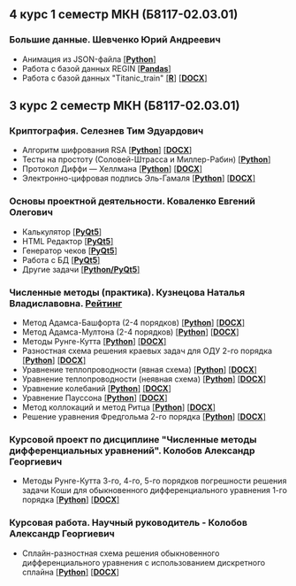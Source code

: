 ## 4 курс 1 семестр МКН (Б8117-02.03.01)
### Большие данные. Шевченко Юрий Андреевич
* Анимация из JSON-файла [[**Python**]](https://github.com/Paskal-Dash/university/blob/master/4.1/BigData/Lab%201/lab1.py)
* Работа с базой данных REGIN [[**Pandas**]](https://github.com/Paskal-Dash/university/blob/master/4.1/BigData/Lab%202/lab2.ipynb)
* Работа с базой данных "Titanic_train" [[**R**]](https://github.com/Paskal-Dash/university/blob/master/4.1/BigData/Lab%203/R.txt) [[**DOCX**]](https://github.com/Paskal-Dash/university/blob/master/4.1/BigData/Lab%203/Отчет.%203%20лаба%20Михайлов%20Б8117-02.03.01.docx)
## 3 курс 2 семестр МКН (Б8117-02.03.01)
### Криптография. Селезнев Тим Эдуардович
* Алгоритм шифрования RSA [[**Python**]](https://github.com/Paskal-Dash/university/blob/master/3.2/Криптография/Лаба%201/RSA.py) [[**DOCX**]](https://github.com/Paskal-Dash/university/blob/master/3.2/Криптография/RSA.docx)
* Тесты на простоту (Соловей-Штрасса и Миллер-Рабин) [[**Python**]](https://github.com/Paskal-Dash/university/blob/master/3.2/Криптография/Лаба%201/simply_test.py)
* Протокол Диффи — Хеллмана [[**Python**]](https://github.com/Paskal-Dash/university/blob/master/3.2/Криптография/Лаба%202/Diffie-Hellman.py) [[**DOCX**]](https://github.com/Paskal-Dash/university/blob/master/3.2/Криптография/Diffie-Hellman.docx)
* Электронно-цифровая подпись Эль-Гамаля [[**Python**]](https://github.com/Paskal-Dash/university/blob/master/3.2/Криптография/Лаба%202/El-Gamal.py) [[**DOCX**]](https://github.com/Paskal-Dash/university/blob/master/3.2/Криптография/Elgamal.docx)
### Основы проектной деятельности. Коваленко Евгений Олегович
* Калькулятор [[**PyQt5**]](https://github.com/Paskal-Dash/university/blob/master/3.2/Коваленко/PyQt/B/B.py)
* HTML Редактор [[**PyQt5**]](https://github.com/Paskal-Dash/university/blob/master/3.2/Коваленко/PyQt/A/A.py)
* Генератор чеков [[**PyQt5**]](https://github.com/Paskal-Dash/university/blob/master/3.2/Коваленко/PyQt/C/C.py)
* Работа с БД [[**PyQt5**]](https://github.com/Paskal-Dash/university/blob/master/3.2/Коваленко/PyQt_2/last/films.py)
* Другие задачи [[**Python/PyQt5**]](https://github.com/Paskal-Dash/university/tree/master/3.2/Коваленко)
### Численные методы (практика). Кузнецова Наталья Владиславовна. [Рейтинг](https://docs.google.com/spreadsheets/d/1HWXxksfO7EmuIlt2wtB6hSIJKArvWLIbxqHsQd-NQo8/edit#gid=0)
* Метод Адамса-Башфорта (2-4 порядков) [[**Python**]](https://github.com/Paskal-Dash/university/blob/master/3.2/ЧМ/Решения/2lab_1.py) [[**DOCX**]](https://github.com/Paskal-Dash/university/blob/master/3.2/ЧМ/Решения/2lab.docx)
* Метод Адамса-Мултона (2-4 порядков) [[**Python**]](https://github.com/Paskal-Dash/university/blob/master/3.2/ЧМ/Решения/2lab_2.py) [[**DOCX**]](https://github.com/Paskal-Dash/university/blob/master/3.2/ЧМ/Решения/2lab.docx)
* Методы Рунге-Кутта [[**Python**]](https://github.com/Paskal-Dash/university/blob/master/3.2/ЧМ/Решения/3lab.py) [[**DOCX**]](https://github.com/Paskal-Dash/university/blob/master/3.2/ЧМ/Решения/3lab.docx)
* Разностная схема решения краевых задач для ОДУ 2-го порядка [[**Python**]](https://github.com/Paskal-Dash/university/blob/master/3.2/ЧМ/Решения/4lab.py) [[**DOCX**]](https://github.com/Paskal-Dash/university/blob/master/3.2/ЧМ/Решения/4lab.docx)
* Уравнение теплопроводности (явная схема) [[**Python**]](https://github.com/Paskal-Dash/university/blob/master/3.2/ЧМ/Решения/5lab1.py) [[**DOCX**]](https://github.com/Paskal-Dash/university/blob/master/3.2/ЧМ/Решения/5lab.docx)
* Уравнение теплопроводности (неявная схема) [[**Python**]](https://github.com/Paskal-Dash/university/blob/master/3.2/ЧМ/Решения/5lab2.py) [[**DOCX**]](https://github.com/Paskal-Dash/university/blob/master/3.2/ЧМ/Решения/5lab.docx)
* Уравнение колебаний [[**Python**]](https://github.com/Paskal-Dash/university/blob/master/3.2/ЧМ/Решения/7lab.py) [[**DOCX**]](https://github.com/Paskal-Dash/university/blob/master/3.2/ЧМ/Решения/7lab.docx)
* Уравнение Пауссона [[**Python**]](https://github.com/Paskal-Dash/university/blob/master/3.2/ЧМ/Решения/6lab.py) [[**DOCX**]](https://github.com/Paskal-Dash/university/blob/master/3.2/ЧМ/Решения/6lab.docx)
* Метод коллокаций и метод Ритца [[**Python**]](https://github.com/Paskal-Dash/university/blob/master/3.2/ЧМ/Решения/8lab.py) [[**DOCX**]](https://github.com/Paskal-Dash/university/blob/master/3.2/ЧМ/Решения/8lab.docx)
* Решение уравнения Фредгольма 2-го порядка [[**Python**]](https://github.com/Paskal-Dash/university/blob/master/3.2/ЧМ/Решения/9lab.py) [[**DOCX**]](https://github.com/Paskal-Dash/university/blob/master/3.2/ЧМ/Решения/9lab.docx)
### Курсовой проект по дисциплине "Численные методы дифференциальных уравнений". Колобов Александр Георгиевич
* Методы Рунге-Кутта 3-го, 4-го, 5-го порядков погрешности решения задачи Коши для обыкновенного дифференциального уравнения 1-го порядка [[**Python**]](https://github.com/Paskal-Dash/university/blob/master/3.2/ЧМ/Решения/ref.py) [[**DOCX**]](https://github.com/Paskal-Dash/university/blob/master/3.2/ЧМ/Рефераты/Курсовой%20проект.docx)
### Курсовая работа. Научный руководитель - Колобов Александр Георгиевич
* Сплайн-разностная схема решения обыкновенного дифференциального уравнения с использованием дискретного сплайна [[**Python**]](https://github.com/Paskal-Dash/university/blob/master/3.2/ЧМ/Решения/kurs3.py) [[**DOCX**]](https://github.com/Paskal-Dash/university/blob/master/3.2/ЧМ/Рефераты/Курсовая%20работа.docx)
